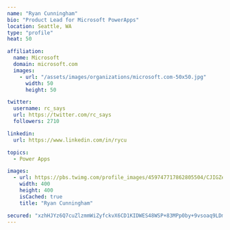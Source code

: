 ```yaml
---
name: "Ryan Cunningham"
bio: "Product Lead for Microsoft PowerApps"
location: Seattle, WA
type: "profile"
heat: 50

affiliation:
  name: Microsoft
  domain: microsoft.com
  images:
    - url: "/assets/images/organizations/microsoft.com-50x50.jpg"
      width: 50
      height: 50

twitter:
  username: rc_says
  url: https://twitter.com/rc_says
  followers: 2710

linkedin:
  url: https://www.linkedin.com/in/rycu

topics:
  - Power Apps

images:
  - url: https://pbs.twimg.com/profile_images/459747717862805504/CJIGZejd_400x400.png
    width: 400
    height: 400
    isCached: true
    title: "Ryan Cunningham"

secured: "xzhHJYz6Q7cuZlzmmWiZyfckvX6CD1KIDWES48WSP+83MPp0by+9vsoaq9LDmAV6AWcW+fT3ye/lntUZaCV03BbbHp+9CGnc92MRMHVeaGbVHE8fXjxalVOsIbDciaAFFs+jy/3iQYIM5UogdY0zf810cwYaZOe2+I9D2dhGZNtKG/Rhxzm6VI2LImwMjqPbHzh/v6EcH36sExA9FLLZEwtVplRA6ijCleGZgzt2zt2hbTwUFzIZhB0GEDt/To+unMGsey0ZPPRjt1rXbwUj6EFlc0dcDleKKXS8DyZMqn7K61z3tFiBYou7ciQiYgQi1sN3M3zxcpIjjCWkeBlM1WcHkYHqWlc8ltAvUfh9ZLzqEL95lmkRboBxiTcjgejTCiFnQx0A+uJbVupXd+1KURTSI4jI29qiWRW81QVurz0=;VJusOc83xbGog8YTc0kE2g=="
---
```


